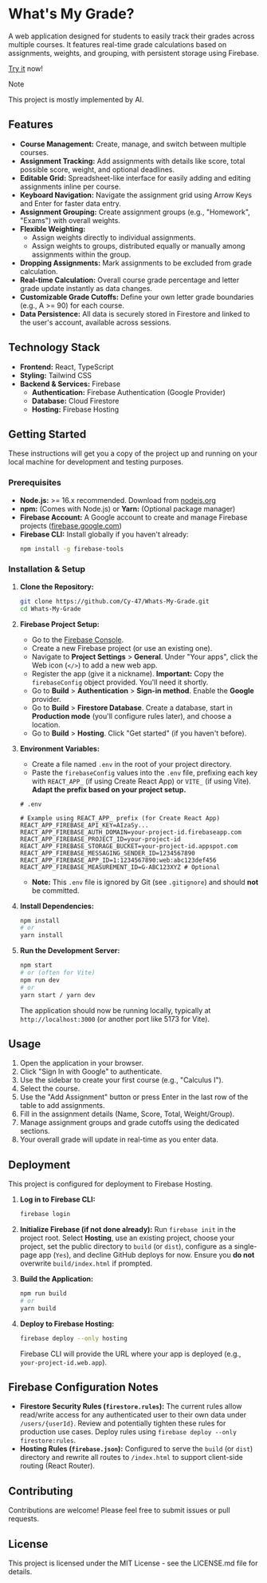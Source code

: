 # What's My Grade?

A web application designed for students to easily track their grades across multiple courses. It features real-time grade calculations based on assignments, weights, and grouping, with persistent storage using Firebase.

[Try it](https://whats-my-grade.web.app/) now!

> [!NOTE]  
> This project is mostly implemented by AI.

<!-- Optional: Add a screenshot or GIF here -->
<!-- ![Screenshot of What's My Grade? App](link/to/your/screenshot.png) -->

## Features

- **Course Management:** Create, manage, and switch between multiple courses.
- **Assignment Tracking:** Add assignments with details like score, total possible score, weight, and optional deadlines.
- **Editable Grid:** Spreadsheet-like interface for easily adding and editing assignments inline per course.
- **Keyboard Navigation:** Navigate the assignment grid using Arrow Keys and Enter for faster data entry.
- **Assignment Grouping:** Create assignment groups (e.g., "Homework", "Exams") with overall weights.
- **Flexible Weighting:**
  - Assign weights directly to individual assignments.
  - Assign weights to groups, distributed equally or manually among assignments within the group.
- **Dropping Assignments:** Mark assignments to be excluded from grade calculation.
- **Real-time Calculation:** Overall course grade percentage and letter grade update instantly as data changes.
- **Customizable Grade Cutoffs:** Define your own letter grade boundaries (e.g., A >= 90) for each course.
- **Data Persistence:** All data is securely stored in Firestore and linked to the user's account, available across sessions.

## Technology Stack

- **Frontend:** React, TypeScript
- **Styling:** Tailwind CSS
- **Backend & Services:** Firebase
  - **Authentication:** Firebase Authentication (Google Provider)
  - **Database:** Cloud Firestore
  - **Hosting:** Firebase Hosting

## Getting Started

These instructions will get you a copy of the project up and running on your local machine for development and testing purposes.

### Prerequisites

- **Node.js:** >= 16.x recommended. Download from [nodejs.org](https://nodejs.org/)
- **npm:** (Comes with Node.js) or **Yarn:** (Optional package manager)
- **Firebase Account:** A Google account to create and manage Firebase projects ([firebase.google.com](https://firebase.google.com/))
- **Firebase CLI:** Install globally if you haven't already:
  ```bash
  npm install -g firebase-tools
  ```

### Installation & Setup

1.  **Clone the Repository:**

    ```bash
    git clone https://github.com/Cy-47/Whats-My-Grade.git
    cd Whats-My-Grade
    ```

2.  **Firebase Project Setup:**

    - Go to the [Firebase Console](https://console.firebase.google.com/).
    - Create a new Firebase project (or use an existing one).
    - Navigate to **Project Settings** > **General**. Under "Your apps", click the Web icon (`</>`) to add a new web app.
    - Register the app (give it a nickname). **Important:** Copy the `firebaseConfig` object provided. You'll need it shortly.
    - Go to **Build** > **Authentication** > **Sign-in method**. Enable the **Google** provider.
    - Go to **Build** > **Firestore Database**. Create a database, start in **Production mode** (you'll configure rules later), and choose a location.
    - Go to **Build** > **Hosting**. Click "Get started" (if you haven't before).

3.  **Environment Variables:**

    - Create a file named `.env` in the root of your project directory.
    - Paste the `firebaseConfig` values into the `.env` file, prefixing each key with `REACT_APP_` (if using Create React App) or `VITE_` (if using Vite). **Adapt the prefix based on your project setup.**

    ```dotenv
    # .env

    # Example using REACT_APP_ prefix (for Create React App)
    REACT_APP_FIREBASE_API_KEY=AIzaSy...
    REACT_APP_FIREBASE_AUTH_DOMAIN=your-project-id.firebaseapp.com
    REACT_APP_FIREBASE_PROJECT_ID=your-project-id
    REACT_APP_FIREBASE_STORAGE_BUCKET=your-project-id.appspot.com
    REACT_APP_FIREBASE_MESSAGING_SENDER_ID=1234567890
    REACT_APP_FIREBASE_APP_ID=1:1234567890:web:abc123def456
    REACT_APP_FIREBASE_MEASUREMENT_ID=G-ABC123XYZ # Optional
    ```

    - **Note:** This `.env` file is ignored by Git (see `.gitignore`) and should **not** be committed.

4.  **Install Dependencies:**

    ```bash
    npm install
    # or
    yarn install
    ```

5.  **Run the Development Server:**
    ```bash
    npm start
    # or (often for Vite)
    npm run dev
    # or
    yarn start / yarn dev
    ```
    The application should now be running locally, typically at `http://localhost:3000` (or another port like 5173 for Vite).

## Usage

1.  Open the application in your browser.
2.  Click "Sign In with Google" to authenticate.
3.  Use the sidebar to create your first course (e.g., "Calculus I").
4.  Select the course.
5.  Use the "Add Assignment" button or press Enter in the last row of the table to add assignments.
6.  Fill in the assignment details (Name, Score, Total, Weight/Group).
7.  Manage assignment groups and grade cutoffs using the dedicated sections.
8.  Your overall grade will update in real-time as you enter data.

## Deployment

This project is configured for deployment to Firebase Hosting.

1.  **Log in to Firebase CLI:**

    ```bash
    firebase login
    ```

2.  **Initialize Firebase (if not done already):**
    Run `firebase init` in the project root. Select **Hosting**, use an existing project, choose your project, set the public directory to `build` (or `dist`), configure as a single-page app (`Yes`), and decline GitHub deploys for now. Ensure you **do not** overwrite `build/index.html` if prompted.

3.  **Build the Application:**

    ```bash
    npm run build
    # or
    yarn build
    ```

4.  **Deploy to Firebase Hosting:**
    ```bash
    firebase deploy --only hosting
    ```
    Firebase CLI will provide the URL where your app is deployed (e.g., `your-project-id.web.app`).

## Firebase Configuration Notes

- **Firestore Security Rules (`firestore.rules`):** The current rules allow read/write access for any authenticated user to their own data under `/users/{userId}`. Review and potentially tighten these rules for production use cases. Deploy rules using `firebase deploy --only firestore:rules`.
- **Hosting Rules (`firebase.json`):** Configured to serve the `build` (or `dist`) directory and rewrite all routes to `/index.html` to support client-side routing (React Router).

## Contributing

Contributions are welcome! Please feel free to submit issues or pull requests.

## License

This project is licensed under the MIT License - see the LICENSE.md file for details.
